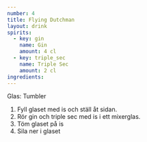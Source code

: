 ```yaml
---
number: 4
title: Flying Dutchman
layout: drink
spirits:
  - key: gin
    name: Gin
    amount: 4 cl
  - key: triple_sec
    name: Triple Sec
    amount: 2 cl
ingredients: 
---
```


Glas: Tumbler

1) Fyll glaset med is och ställ åt sidan.  
2) Rör gin och triple sec med is i ett mixerglas.  
3) Töm glaset på is  
4) Sila ner i glaset  